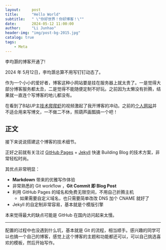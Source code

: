 ```yaml
---
layout:     post
title:      "Hello World"
subtitle:   " \"你好世界！你好博客！\""
date:       2024-05-12 11:00:00
author:     "Li Junhao"
header-img: "img/post-bg-2015.jpg"
catalog: true
tags:
    - Meta
---
```



李均灏的博客开通了!

2024 年 5月12日，李均灏总算不用写钉钉动态了。


作为一个小小的爱好者，博客这种小网站要是挂在服务器上就太贵了。一是觉得大部分博客服务都太丑，二是觉得不能随便定制不好玩。之前因为太懒没有折腾，结果就一直连个写博客的地儿都没有。

在看到了B站UP主[技术爬爬虾](https://www.bilibili.com/video/BV12H4y1N7Q4/?spm_id_from=333.999.0.0&vd_source=e00dfe300a00b48647bedd0e1cd44c97)的视频激起了我开博客的冲动。之前的[个人网站](https://mcmcljx.github.io/mcmcljx/)并不适合用来写博文，一不做二不休，照葫芦画瓢搞一个吧！


<p id = "build"></p>

## 正文

接下来说说搭建这个博客的技术细节。  

正好之前就有关注过 [GitHub Pages](https://pages.github.com/) + [Jekyll](http://jekyllrb.com/) 快速 Building Blog 的技术方案，非常轻松时尚。

其优点非常明显：

* **Markdown** 带来的优雅写作体验
* 非常熟悉的 Git workflow ，**Git Commit 即 Blog Post**
* 利用 GitHub Pages 的域名和免费无限空间，不用自己折腾主机
	* 如果需要自定义域名，也只需要简单改改 DNS 加个 CNAME 就好了 
* Jekyll 的自定制非常容易，基本就是个模版引擎


本来觉得最大的缺点可能是 GitHub 在国内访问起来太慢。



---

配置的过程中也没遇到什么坑，基本就是 Git 的流程，相当顺手。感兴趣的同学可以也搞一个自己的博客，感觉上这个博客的主题和功能都还可以，可以自己挑选喜欢的模板，然后开始写作。

